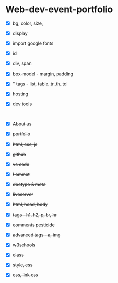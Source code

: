 # Web-dev-event-portfolio

- [x] bg, color, size, 
- [x] display
- [x] import google fonts
- [x] id
- [x] div, span
- [x] box-model - margin, padding
 - [x]   "     tags - list, table..tr..th..td

- [x] hosting
- [x] dev tools

<br>

- [x] ~~About us~~
- [x]  ~~portfolio~~
- [x] ~~html, css, js~~
- [x] ~~github~~
- [x] ~~vs code~~
- [x] ~~! emmet~~
- [x] ~~doctype & meta~~
- [x] ~~liveserver~~
- [x] ~~html, head, body~~
- [x] ~~tags - h1, h2, p, br, hr~~
- [x] ~~comments~~
pesticide
- [x] ~~advanced tags - a, img~~

- [x] ~~w3schools~~
- [x] ~~class~~


- [x] ~~style, css~~
- [x] ~~css, link css~~
